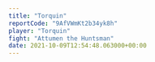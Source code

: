 ```yaml
---
title: "Torquin"
reportCode: "9AfVWmKt2b34yk8h"
player: "Torquin"
fight: "Attumen the Huntsman"
date: 2021-10-09T12:54:48.063000+00:00
---
```


